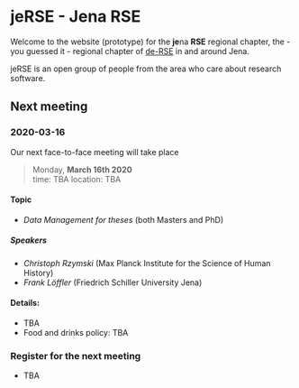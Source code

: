# jeRSE - Jena RSE

Welcome to the website (prototype) for the **je**na **RSE** regional chapter, the - you guessed it - regional chapter of [de-RSE](https://de-rse.org) in and around Jena.

jeRSE is an open group of people from the area who care about research software.

## Next meeting

### 2020-03-16

Our next face-to-face meeting will take place

> Monday, **March 16th 2020**  
> time: TBA
> location: TBA

#### Topic

- *Data Management for theses* (both Masters and PhD)

##### Speakers

- *Christoph Rzymski* (Max Planck Institute for the Science of Human History)
- *Frank Löffler* (Friedrich Schiller University Jena)

#### Details: 

- TBA
- Food and drinks policy: TBA

### Register for the next meeting

- TBA
